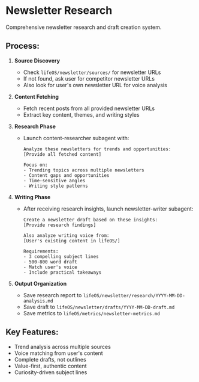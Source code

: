 # Newsletter Research

Comprehensive newsletter research and draft creation system.

## Process:

1. **Source Discovery**
   - Check `lifeOS/newsletter/sources/` for newsletter URLs
   - If not found, ask user for competitor newsletter URLs
   - Also look for user's own newsletter URL for voice analysis

2. **Content Fetching**
   - Fetch recent posts from all provided newsletter URLs
   - Extract key content, themes, and writing styles

3. **Research Phase**
   - Launch content-researcher subagent with:

     ```text
     Analyze these newsletters for trends and opportunities:
     [Provide all fetched content]

     Focus on:
     - Trending topics across multiple newsletters
     - Content gaps and opportunities
     - Time-sensitive angles
     - Writing style patterns
     ```

4. **Writing Phase**
   - After receiving research insights, launch newsletter-writer subagent:

     ```
     Create a newsletter draft based on these insights:
     [Provide research findings]

     Also analyze writing voice from:
     [User's existing content in lifeOS/]

     Requirements:
     - 3 compelling subject lines
     - 500-800 word draft
     - Match user's voice
     - Include practical takeaways
     ```

5. **Output Organization**
   - Save research report to `lifeOS/newsletter/research/YYYY-MM-DD-analysis.md`
   - Save draft to `lifeOS/newsletter/drafts/YYYY-MM-DD-draft.md`
   - Save metrics to `lifeOS/metrics/newsletter-metrics.md`

## Key Features:

- Trend analysis across multiple sources
- Voice matching from user's content
- Complete drafts, not outlines
- Value-first, authentic content
- Curiosity-driven subject lines
